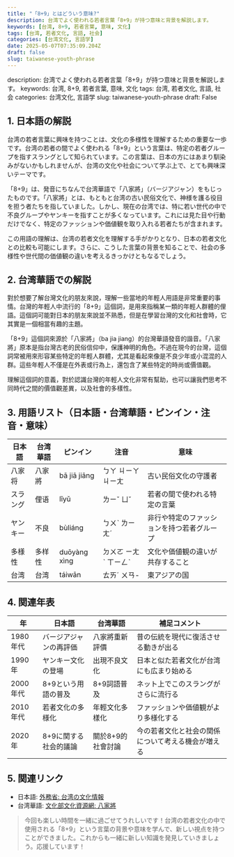 ```yaml
---
title: "「8+9」とはどういう意味?"
description: 台湾でよく使われる若者言葉「8+9」が持つ意味と背景を解説します。
keywords: [台湾, 8+9, 若者言葉, 意味, 文化]
tags: [台湾, 若者文化, 言語, 社会]
categories: [台湾文化, 言語学]
date: 2025-05-07T07:35:09.204Z
draft: false
slug: taiwanese-youth-phrase
---
```


description: 台湾でよく使われる若者言葉「8+9」が持つ意味と背景を解説します。
keywords: 台湾, 8+9, 若者言葉, 意味, 文化
tags: 台湾, 若者文化, 言語, 社会
categories: 台湾文化, 言語学
slug: taiwanese-youth-phrase
draft: False

## 1. 日本語の解説

台湾の若者言葉に興味を持つことは、文化の多様性を理解するための重要な一歩です。台湾の若者の間でよく使われる「8+9」という言葉は、特定の若者グループを指すスラングとして知られています。この言葉は、日本の方にはあまり馴染みがないかもしれませんが、台湾の文化や社会について学ぶ上で、とても興味深いテーマです。

「8+9」は、発音にちなんで台湾華語で「八家將」（バージアジャン）をもじったものです。「八家將」とは、もともと台湾の古い民俗文化で、神様を護る役目を担う者たちを指していました。しかし、現在の台湾では、特に若い世代の中で不良グループやヤンキーを指すことが多くなっています。これには見た目や行動だけでなく、特定のファッションや価値観を取り入れる若者たちが含まれます。

この用語の理解は、台湾の若者文化を理解する手がかりとなり、日本の若者文化との比較も可能にします。さらに、こうした言葉の背景を知ることで、社会の多様性や世代間の価値観の違いを考えるきっかけともなるでしょう。

## 2. 台湾華語での解説

對於想要了解台灣文化的朋友來說，理解一些當地的年輕人用語是非常重要的事情。台灣的年輕人中流行的「8+9」這個詞，是用來指稱某一類的年輕人群體的俚語。這個詞可能對日本的朋友來說並不熟悉，但是在學習台灣的文化和社會時，它其實是一個相當有趣的主題。

「8+9」這個詞來源於「八家將」（ba jia jiang）的台灣華語發音的諧音。「八家將」原本是指台灣古老的民俗信仰中，保護神明的角色。不過在現今的台灣，這個詞常被用來形容某些特定的年輕人群體，尤其是看起來像是不良少年或小混混的人群。這些年輕人不僅是在外表或行為上，還包含了某些特定的時尚或價值觀。

理解這個詞的意義，對於認識台灣的年輕人文化非常有幫助，也可以讓我們思考不同時代之間的價值觀差異，以及社會的多樣性。

## 3. 用語リスト（日本語・台湾華語・ピンイン・注音・意味）

| 日本語        | 台湾華語   | ピンイン       | 注音      | 意味                                                   |
| ------------- | ---------- | -------------- | --------- | ------------------------------------------------------ |
| 八家将        | 八家將     | bā jiā jiāng   | ㄅㄚ ㄐㄧㄚ ㄐㄧㄤ | 古い民俗文化の守護者                                   |
| スラング      | 俚语       | lǐyǔ           | ㄌㄧˇ ㄩˇ  | 若者の間で使われる特定の言葉                           |
| ヤンキー      | 不良       | bùliáng        | ㄅㄨˋ ㄌㄧㄤˊ | 非行や特定のファッションを持つ若者グループ          |
| 多様性        | 多样性     | duōyàng xìng   | ㄉㄨㄛ ㄧㄤˋ ㄒㄧㄥˋ | 文化や価値観の違いが共存すること                      |
| 台湾          | 台湾       | táiwān         | ㄊㄞˊ ㄨㄢ- | 東アジアの国                                           |

## 4. 関連年表

| 年   | 日本語                       | 台湾華語                          | 補足コメント                                  |
| ---- | ---------------------------- | --------------------------------- | --------------------------------------------- |
| 1980年代 | バージアジャンの再評価     | 八家將重新評價                  | 昔の伝統を現代に復活させる動きが出る            |
| 1990年    | ヤンキー文化の登場         | 出現不良文化                      | 日本と似た若者文化が台湾にも広まり始める       |
| 2000年代 | 8+9という用語の普及        | 8+9詞語普及                        | ネット上でこのスラングがさらに流行る            |
| 2010年代 | 若者文化の多様化           | 年輕文化多樣化                    | ファッションや価値観がより多様化する             |
| 2020年    | 8+9に関する社会的議論      | 關於8+9的社會討論                  | 今の若者文化と社会の関係について考える機会が増える|

## 5. 関連リンク

- 日本語: [外務省: 台湾の文化情報](https://www.mofa.go.jp/mofaj/area/taiwan/data.html)
- 台湾華語: [文化部文化資源網: 八家將](https://www.moc.gov.tw/html-list/1771)

>今回も楽しい時間を一緒に過ごせてうれしいです！台湾の若者文化の中で使用される「8+9」という言葉の背景や意味を学んで、新しい視点を持つことができました。これからも一緒に新しい知識を発見していきましょう。応援しています！